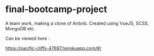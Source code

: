 # final-bootcamp-project
A team work, making a clone of Airbnb.
Created using VueJS, SCSS, MongoDB etc.

Can be viewed here :

https://pacific-cliffs-47697.herokuapp.com/#/
